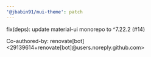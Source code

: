 ```yaml
---
'@jbabin91/mui-theme': patch
---
```


fix(deps): update material-ui monorepo to ^7.22.2 (#14)

Co-authored-by: renovate[bot] <29139614+renovate[bot]@users.noreply.github.com>
